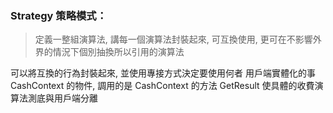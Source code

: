 ### Strategy 策略模式： 
> 定義一整組演算法, 講每一個演算法封裝起來, 可互換使用, 更可在不影響外界的情況下個別抽換所以引用的演算法

可以將互換的行為封裝起來, 並使用專接方式決定要使用何者
用戶端實體化的事 CashContext 的物件, 調用的是 CashContext 的方法 GetResult
使具體的收費演算法測底與用戶端分離